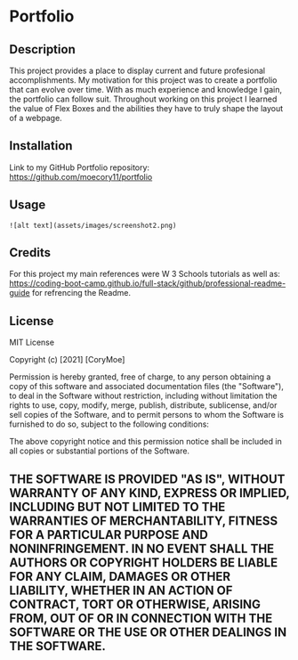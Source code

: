# Portfolio
## Description
This project provides a place to display current and future profesional accomplishments. My motivation for this project was to create a portfolio that can evolve over time. With as much experience and knowledge I gain, the portfolio can follow suit. Throughout working on this project I learned the value of Flex Boxes and the abilities they have to truly shape the layout of a webpage.
## Installation
Link to my GitHub Portfolio repository:
https://github.com/moecory11/portfolio
## Usage
    ![alt text](assets/images/screenshot2.png)
## Credits
For this project my main references were W 3 Schools tutorials as well as: https://coding-boot-camp.github.io/full-stack/github/professional-readme-guide
for refrencing the Readme.
## License
MIT License

Copyright (c) [2021] [CoryMoe]

Permission is hereby granted, free of charge, to any person obtaining a copy
of this software and associated documentation files (the "Software"), to deal
in the Software without restriction, including without limitation the rights
to use, copy, modify, merge, publish, distribute, sublicense, and/or sell
copies of the Software, and to permit persons to whom the Software is
furnished to do so, subject to the following conditions:

The above copyright notice and this permission notice shall be included in all
copies or substantial portions of the Software.

THE SOFTWARE IS PROVIDED "AS IS", WITHOUT WARRANTY OF ANY KIND, EXPRESS OR
IMPLIED, INCLUDING BUT NOT LIMITED TO THE WARRANTIES OF MERCHANTABILITY,
FITNESS FOR A PARTICULAR PURPOSE AND NONINFRINGEMENT. IN NO EVENT SHALL THE
AUTHORS OR COPYRIGHT HOLDERS BE LIABLE FOR ANY CLAIM, DAMAGES OR OTHER
LIABILITY, WHETHER IN AN ACTION OF CONTRACT, TORT OR OTHERWISE, ARISING FROM,
OUT OF OR IN CONNECTION WITH THE SOFTWARE OR THE USE OR OTHER DEALINGS IN THE
SOFTWARE.
---